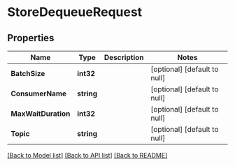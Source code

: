 # StoreDequeueRequest

## Properties
Name | Type | Description | Notes
------------ | ------------- | ------------- | -------------
**BatchSize** | **int32** |  | [optional] [default to null]
**ConsumerName** | **string** |  | [optional] [default to null]
**MaxWaitDuration** | **int32** |  | [optional] [default to null]
**Topic** | **string** |  | [optional] [default to null]

[[Back to Model list]](../README.md#documentation-for-models) [[Back to API list]](../README.md#documentation-for-api-endpoints) [[Back to README]](../README.md)


